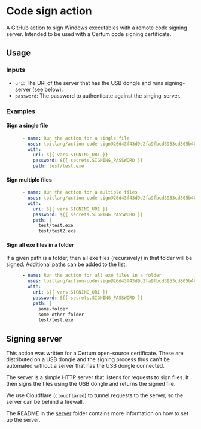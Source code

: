 # Code sign action

A GitHub action to sign Windows executables with a remote code signing server.
Intended to be used with a Certum code signing certificate.

## Usage

### Inputs

- `uri`: The URI of the server that has the USB dongle and runs signing-server (see below).
- `password`: The password to authenticate against the singing-server.

### Examples

#### Sign a single file

```yaml
      - name: Run the action for a single file
        uses: toitlang/action-code-sign@26d43f43d9d2fa9fbcd3953cd805b4bf71854690  # v1.0.1
        with:
          uri: ${{ vars.SIGNING_URI }}
          password: ${{ secrets.SIGNING_PASSWORD }}
          path: test/test.exe
```

#### Sign multiple files

```yaml
      - name: Run the action for a multiple files
        uses: toitlang/action-code-sign@26d43f43d9d2fa9fbcd3953cd805b4bf71854690  # v1.0.1
        with:
          uri: ${{ vars.SIGNING_URI }}
          password: ${{ secrets.SIGNING_PASSWORD }}
          path: |
            test/test.exe
            test/test2.exe
```

#### Sign all exe files in a folder

If a given path is a folder, then all exe files (recursively) in that folder
will be signed. Additional paths can be added to the list.

```yaml
      - name: Run the action for all exe files in a folder
        uses: toitlang/action-code-sign@26d43f43d9d2fa9fbcd3953cd805b4bf71854690  # v1.0.1
        with:
          uri: ${{ vars.SIGNING_URI }}
          password: ${{ secrets.SIGNING_PASSWORD }}
          path: |
            some-folder
            some-other-folder
            test/test.exe
```

## Signing server

This action was written for a Certum open-source certificate. These are
distributed on a USB dongle and the signing process thus can't be automated
without a server that has the USB dongle connected.

The server is a simple HTTP server that listens for requests to sign files. It
then signs the files using the USB dongle and returns the signed file.

We use Cloudflare (`cloudflared`) to tunnel requests to the server, so the server
can be behind a firewall.

The README in the [server](server/) folder contains more information on how to
set up the server.
